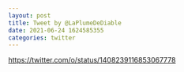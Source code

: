 ```yaml
--- 
layout: post 
title: Tweet by @LaPlumeDeDiable 
date: 2021-06-24 1624585355 
categories: twitter 
--- 
```

https://twitter.com/o/status/1408239116853067778